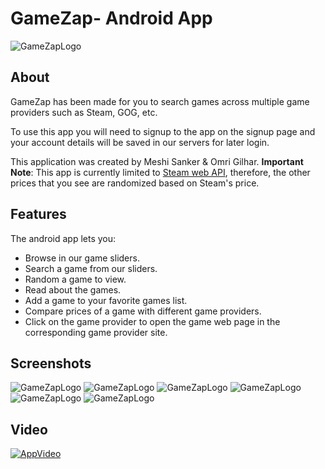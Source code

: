 
# GameZap- Android App

![GameZapLogo](https://i.ibb.co/nsdBfjL/game-Zap-App-Logo.jpg)




## About

GameZap has been made for you to search games across multiple game providers such as Steam, GOG, etc.

To use this app you will need to signup to the app on the signup page and your account details will be saved in our servers for later login.

This application was created by Meshi Sanker & Omri Gilhar.
**Important Note**: This app is currently limited to [Steam web API](https://steamcommunity.com/dev), therefore, the other prices that you see are randomized based on Steam's price.

## Features

The android app lets you:
- Browse in our game sliders.
- Search a game from our sliders.
- Random a game to view.
- Read about the games.
- Add a game to your favorite games list.
- Compare prices of a game with different game providers.
- Click on the game provider to open the game web page in the corresponding game provider site.


## Screenshots
![GameZapLogo](https://i.postimg.cc/nhZwFpLs/Screenshot-1613827578.png) ![GameZapLogo](https://i.postimg.cc/sg9q71L9/Screenshot-1613827594.png) ![GameZapLogo](https://i.postimg.cc/L4cbWzK3/Screenshot-1613827634.png) ![GameZapLogo](https://i.postimg.cc/Pq53DyYT/Screenshot-1613827784.png) ![GameZapLogo](https://i.postimg.cc/XYmGK7yq/Screenshot-1613827791.png) ![GameZapLogo](https://i.postimg.cc/xCyXSvpN/Screenshot-1613827803.png)

## Video

[![AppVideo](https://i.postimg.cc/mk12g78S/Logo-Game-Zap.jpg)](https://www.youtube.com/watch?v=8qKMLkPdIc0)
